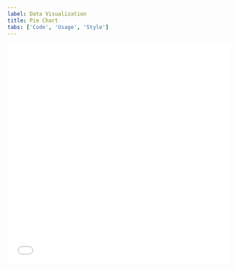 ```yaml
---
label: Data Visualization
title: Pie Chart
tabs: ['Code', 'Usage', 'Style']
---
```


<iframe height='500' scrolling='no' title='Pie Chart' src='//codepen.io/team/carbon/embed/EwxydP/?height=300&theme-id=30962&default-tab=result&embed-version=2' frameborder='no' allowtransparency='true' allowfullscreen='true' style='width: 100%;'>See the Pen <a href='https://codepen.io/team/carbon/pen/EwxydP/'>Pie Chart</a> by Carbon Design System (<a href='https://codepen.io/carbon'>@carbon</a>) on <a href='https://codepen.io'>CodePen</a>.
</iframe>
